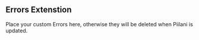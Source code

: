 Errors Extenstion
-----------------

Place your custom Errors here, otherwise they will be deleted when
Piilani is updated.

